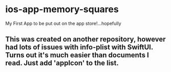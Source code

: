 # ios-app-memory-squares
My First App to be put out on the app store!...hopefully

## This was created on another repository, however had lots of issues with info-plist with SwiftUI.  Turns out it's much easier than documents I read.  Just add 'appIcon' to the list.
